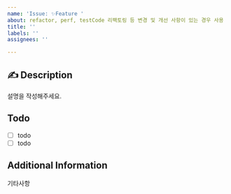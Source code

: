 ```yaml
---
name: 'Issue: ✨Feature '
about: refactor, perf, testCode 리팩토링 등 변경 및 개선 사항이 있는 경우 사용
title: ''
labels: ''
assignees: ''

---
```


## ✍ Description

설명을 작성해주세요.

## Todo

- [ ] todo
- [ ] todo

## Additional Information

기타사항
